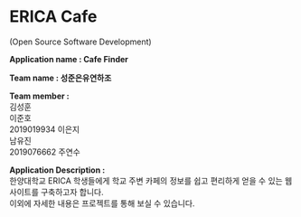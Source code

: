 #  ERICA Cafe
 (Open Source Software Development)

**Application name : Cafe Finder**

**Team name : 성준은유연하조**

**Team member :** <br>
김성훈 <br>
이준호 <br>
2019019934 이은지 <br>
남유진 <br>
2019076662 주연수 <br>

**Application Description :** <br>
한양대학교 ERICA 학생들에게 학교 주변 카페의 정보를 쉽고 편리하게 얻을 수 있는 웹 사이트를 구축하고자 합니다. <br>
이외에 자세한 내용은 프로젝트를 통해 보실 수 있습니다.


